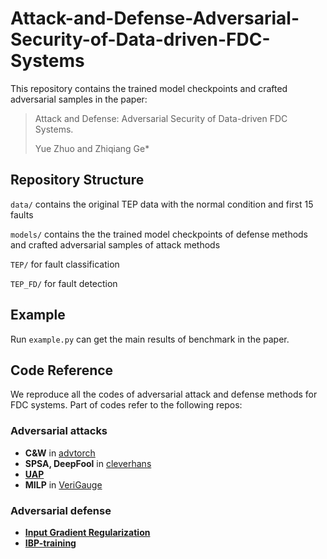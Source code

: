 # Attack-and-Defense-Adversarial-Security-of-Data-driven-FDC-Systems
This repository contains the trained model checkpoints and crafted adversarial samples in the paper: 
> Attack and Defense: Adversarial Security of Data-driven FDC Systems.
> 
> Yue Zhuo and Zhiqiang Ge*
## Repository Structure
`data/` contains the original TEP data with the normal condition and first 15 faults

`models/` contains the the trained model checkpoints of defense methods and crafted adversarial samples of attack methods

`TEP/` for fault classification

`TEP_FD/` for fault detection

## Example
Run `example.py` can get the main results of benchmark in the paper.

## Code Reference
We reproduce all the codes of adversarial attack and defense methods for FDC systems. Part of codes refer to the following repos:
### Adversarial attacks
*  **C&W** in [advtorch](https://github.com/duggalrahul/REST/tree/master/advertorch)
*  **SPSA, DeepFool** in [cleverhans](https://github.com/cleverhans-lab/cleverhans)
*  [**UAP**](https://github.com/sajabdoli/UAP)
*  **MILP** in [VeriGauge](https://github.com/AI-secure/VeriGauge)

### Adversarial defense
* [**Input Gradient Regularization**](https://github.com/cfinlay/tulip)
* [**IBP-training**](https://github.com/pawelmorawiecki/Interval_bound_propagation/tree/de525e3300750abf85f92833ee61f65f1ea6c3eb)
